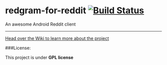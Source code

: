 # redgram-for-reddit [![Build Status](https://travis-ci.org/Redgram/redgram-for-reddit.svg?branch=master)](https://travis-ci.org/Redgram/redgram-for-reddit)

An awesome Android Reddit client

--------------

[Head over the Wiki to learn more about the project](https://github.com/Redgram/redgram-for-reddit/wiki)

###License:

This project is under **GPL license**
